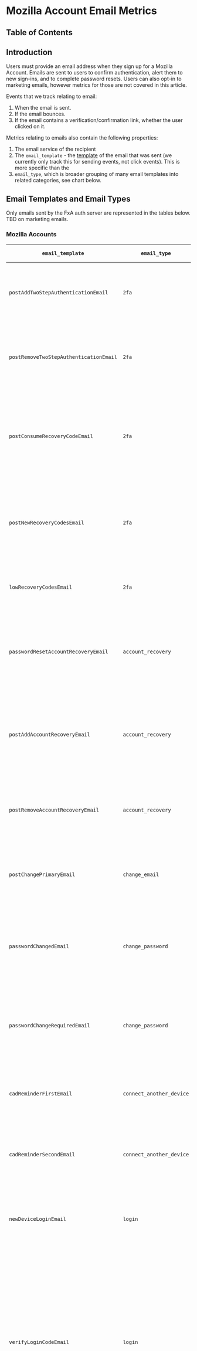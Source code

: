 # Mozilla Account Email Metrics

## Table of Contents

<!-- toc -->

## Introduction

Users must provide an email address when they sign up for a Mozilla Account. Emails are sent to users to confirm authentication, alert them to new sign-ins, and to complete password resets. Users can also opt-in to marketing emails, however metrics for those are not covered in this article.

Events that we track relating to email:

1. When the email is sent.
2. If the email bounces.
3. If the email contains a verification/confirmation link, whether the user clicked on it.

Metrics relating to emails also contain the following properties:

1. The email service of the recipient
2. The `email_template` - the [template](https://github.com/mozilla/fxa/tree/main/packages/fxa-auth-server/lib/senders/emails/templates) of the email that was sent (we currently only track this for sending events, not click events). This is more specific than the
3. `email_type`, which is broader grouping of many email templates into related categories, see chart below.

## Email Templates and Email Types

Only emails sent by the FxA auth server are represented in the tables below. TBD on marketing emails.

### Mozilla Accounts

| `email_template`                       | `email_type`             | Description & Notes                                                                                                                                                                                                                                                        |
| -------------------------------------- | -------------------------| -------------------------------------------------------------------------------------------------------------------------------------------------------------------------------------------------------------------------------------------------------------------------- |
| `postAddTwoStepAuthenticationEmail`    | `2fa`                    | Sent to users after they successfully add 2 factor authentication to their account (TOTP)                                                                                                                                                                                  |
| `postRemoveTwoStepAuthenticationEmail` | `2fa`                    | Sent to users after they successfully REMOVE 2 factor authentication from their account (TOTP)                                                                                                                                                                             |
| `postConsumeRecoveryCodeEmail`         | `2fa`                    | Sent to users after they successfully use a recovery code to login to their account after not being able to use their second factor.                                                                                                                                       |
| `postNewRecoveryCodesEmail`            | `2fa`                    | Sent to users after they successfully generate a new set of 2FA recovery codes (replacing their old ones, if they existed).                                                                                                                                                |
| `lowRecoveryCodesEmail`                | `2fa`                    | Send when a user has 2 or fewer recovery codes remaining.                                                                                                                                                                                                                  |
| `passwordResetAccountRecoveryEmail`    | `account_recovery`       | After a user resets their password using a recovery key, they receive this email telling them to generate a new recovery key.                                                                                                                                              |
| `postAddAccountRecoveryEmail`          | `account_recovery`       | Sent to users after they successfully add account recovery capabilities to their account (i.e. after generating recovery codes).                                                                                                                                           |
| `postRemoveAccountRecoveryEmail`       | `account_recovery`       | Sent to users after they successfully REMOVE account recovery capabilities from their account.                                                                                                                                                                             |
| `postChangePrimaryEmail`               | `change_email`           | Sent to users after they successfully change their primary email address (is sent to their new email).                                                                                                                                                                     |
| `passwordChangedEmail`                 | `change_password`        | Sent to users after they change their password via FxA settings (NOT during password reset; they must be logged in to do this).                                                                                                                                            |
| `passwordChangeRequiredEmail`          | `change_password`        | Sent when an account's devices are disconnected and a password change is required due to suspicious activity.                                                                                                                                                              |
| `cadReminderFirstEmail`                | `connect_another_device` | Sent 8 hours after a user clicks "send me a reminder" on the connect another device page.                                                                                                                                                                                  |
| `cadReminderSecondEmail`               | `connect_another_device` | Sent 72 hours after a user clicks "send me a reminder" on the connect another device page.                                                                                                                                                                                 |
| `newDeviceLoginEmail`                  | `login`                  | Sent to existing accounts after they have logged into a device that FxA has not previously recognized.                                                                                                                                                                     |
| `verifyLoginCodeEmail`                 | `login`                  | Sent to existing accounts when they try to login to sync, containing a code (rather than a link) the user must enter into the login form. Note that currently the use of confirmation codes is limited to some login contexts only - they are never used for registration. |
| `verifyLoginEmail`                     | `login`                  | Sent to existing accounts when they try to login to sync. User must click the verification link before the logged-in device can begin syncing.                                                                                                                             |
| `postAddLinkedAccountEmail`            | `login`                  | Sent after a Firefox account is linked to a 3rd party account (e.g. an Apple account)                                                                                                                                                                                       |
| `postVerifyEmail`                      | `registration`           | Sent after users confirm their email. Contains instructions for how to connect another device to sync.                                                                                                                                                                     |
| `verifyEmail`                          | `registration`           | Sent to users setting up a new NON-sync account. Contains a verification link (user must click it for their account to become functional).                                                                                                                                 |
| `verificationReminderFirstEmail`       | `registration`           | If a users does not verify their account within 24 hours, they receive this email with an additional verification link.                                                                                                                                                    |
| `verificationReminderSecondEmail`      | `registration`           | If a users does not verify their account within 5 days, they receive this email with an additional verification link.                                                                                                                                                      |
| `verifyShortCodeEmail`                 | `registration`           | Sent to users to verify their account via code after signing up.                                                                                                                                                                                                           |
| `passwordResetEmail`                   | `reset_password`         | Sent to users after they reset their password (without using a recovery key).                                                                                                                                                                                              |
| `recoveryEmail`                        | `reset_password`         | After a user opts to reset their password (during login, because they clicked "forgot password"), they receive this email with a link to reset their password (without using a recovery key).                                                                              |
| `postVerifySecondaryEmail`             | `secondary_email`        | Sent to users after they successfully verified a secondary email address (sent to the secondary email address).                                                                                                                                                            |
| `postRemoveSecondaryEmail`             | `secondary_email`        | Sent to users after they successfully remove a secondary email address (sent to the secondary email address).                                                                                                                                                              |
| `verifySecondaryCodeEmail`             | `secondary_email`        | Sent to verify the addition of a secondary email via code.                                                                                                                                                                                                                 |
| `unblockCodeEmail`                     | `unblock`                | Sent to verify or unblock an account via code that has reached the login attempt rate limit.                                                                                                                                                                               |
| `verifyPrimaryEmail`                   | `verify`                 | Sent to users with an unverified primary email, meaning an unverified account, when they attempt an action requiring a verified account.                                                                                                                                   |


### Subscription Platform

The `email_type` is [still being determined](https://github.com/mozilla/fxa/issues/12098) for Subscription Platform emails.

| `email_template`                         | `email_type`             | Description & Notes                                                                                                                                                                                                                                                        |
| ---------------------------------------- | -------------------------| -------------------------------------------------------------------------------------------------------------------------------------------------------------------------------------------------------------------------------------------------------------------------- |
| `downloadSubscription`                   |                          | Sent to users after they successfully add a subscription
| `subscriptionAccountDeletion`            |                          | Sent when a user with an active subscription deletes their Firefox account
| `subscriptionAccountFinishSetup`         |                          | Sent to a user after they purchased the product through the password-less flow without an existing Firefox account
| `subscriptionAccountReminderFirst`       |                          | Sent to a user to remind them to finish setting up a Firefox account after they signed up through the password-less flow without an existing account
| `subscriptionAccountReminderSecond`      |                          | Sent as a final reminder to a user to remind them to finish setting up a Firefox account as they signed up through the password-less flow without an existing account
| `subscriptionCancellation`               |                          | Sent when a user cancels their subscription
| `subscriptionDowngrade`                  |                          | Sent when a user downgrades their subscription
| `subscriptionFailedPaymentsCancellation` |                          | Sent when failed payments result in cancellation of user subscription
| `subscriptionFirstInvoice`               |                          | Sent to inform a user that their first payment is currently being processed
| `subscriptionFirstInvoiceDiscount`       |                          | Sent to inform a user that their first payment, with a discount coupon, is currently being processed
| `subscriptionPaymentExpired`             |                          | Sent whenever a user has a single subscription and their card will expire at the end of the month, triggered by a Stripe webhook
| `subscriptionPaymentFailed`              |                          | Sent when there is a problem with the latest payment
| `subscriptionPaymentProviderCancelled`   |                          | Sent when a problem is detected with the payment method
| `subscriptionReactivation`               |                          | Sent when a user reactivates their subscription
| `subscriptionRenewalReminder`            |                          | Sent to remind a user of an upcoming automatic subscription renewal X days out from charge (X being what is set in the Stripe dashboard)
| `subscriptionSubsequentInvoice`          |                          | Sent when the latest subscription payment is received
| `subscriptionSubsequentInvoiceDiscount`  |                          | Sent when the latest subscription payment is received (coupon)
| `subscriptionUpgrade`                    |                          | Sent when a user upgrades their subscription
| `subscriptionsPaymentExpired`            |                          | Sent whenever a user has multiple subscriptions and their card will expire at the end of the month
| `subscriptionsPaymentProviderCancelled`  |                          | Sent when a user has multiple subscriptions and a problem has been detected with payment method

